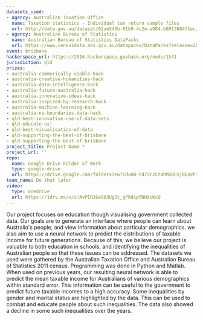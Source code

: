 ```yaml
---
datasets_used:
- agency: Australian Taxation Office
  name: Taxation statistics - Individual tax return sample files
  url: http://data.gov.au/dataset/62ae540b-01b0-4c2e-a984-b8013884f1ec/resource/6ca75bab-96a6-4852-897c-1c0784d2fec9/download/Allyearssamplefile.zip
- agency: Australian Bureau of Statistics
  name: Australian Bureau of Statistics DataPacks
  url: https://www.censusdata.abs.gov.au/datapacks/DataPacks?release=2011
event: brisbane
hackerspace_url: https://2016.hackerspace.govhack.org/node/1541
jurisdiction: qld
prizes:
- australia-commerically-viable-hack
- australia-creative-humanities-hack
- australia-data-intelligence-hack
- australia-future-australia-hack
- australia-innovative-ideas-hack
- australia-inspired-by-research-hack
- australia-machine-learning-hack
- australia-no-boundaries-data-hack
- qld-best-innovative-use-of-data-sets
- qld-educate-us!
- qld-best-visualisation-of-data
- qld-supporting-the-best-of-brisbane
- qld-supporting-the-best-of-brisbane
project_title: Project Name *
project_url: ''
repo:
  name: Google Drive Folder of Work
  type: google-drive
  url: https://drive.google.com/folderview?id=0B-td73r2Ct4hM3BCSjBQaVF5OFE&usp=sharing
team_name: Do that later
video:
  type: onedrive
  url: https://1drv.ms/v/s!AvPIRJGe983UgZc_qPRdipTNHXuKcQ
---
```


Our project focuses on education though visualising government collected data. Our goals are to generate an interface where people can learn about Australia's people, and view information about particular demographics. we also aim to use a neural network to predict the distributions of taxable income for future generations. Because of this; we believe our project is valuable to both education in schools, and identifying the inequalities of Australian people so that these issues can be addressed.
The datasets we used were gathered by the Australian Taxation Office and Australian Bureau of Statistics 2011 census. Programming was done in Python and Matlab.
When used on previous years, our resulting neural network is able to predict the mean taxable income for Australians of various demographics within standard error. This information can be useful to the government to predict future taxable incomes to a high accuracy. Some inequalities by gender and marital status are highlighted by the data. This can be used to combat and educate people about such inequalities. The data also showed a decline in some such inequalities over the years.